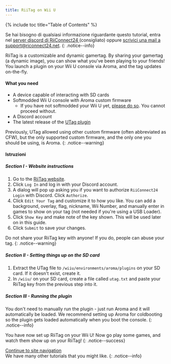 ```yaml
---
title: RiiTag on Wii U
---
```


{% include toc title="Table of Contents" %}

Se hai bisogno di qualsiasi informazione riguardante questo tutorial, entra nel [server discord di RiiConnect24 ](https://discord.gg/rc24)(consigliato) oppure [scrivici una mail a support@riconnect24.net](mailto:support@riiconnect24.net).
{: .notice--info}

RiiTag is a customizable and dynamic gamertag. By sharing your gamertag (a dynamic image), you can show what you've been playing to your friends! You launch a plugin on your Wii U console via Aroma, and the tag updates on-the-fly.

#### What you need

- A device capable of interacting with SD cards
- Softmodded Wii U console with Aroma custom firmware
  - If you have not softmodded your Wii U yet, [please do so](https://wiiu.hacks.guide). You cannot proceed without.
- A Discord account
- The latest release of the [UTag plugin](https://github.com/RiiConnect24/UTag/releases)

Previously, UTag allowed using other custom firmware (often abbreviated as CFW), but the only supported custom firmware, and the only one you should be using, is Aroma.
{: .notice--warning}

#### Istruzioni

##### Section I - Website instructions

1. Go to the [RiiTag website](https://tag.rc24.xyz/).
2. Click `Log In` and log in with your Discord account.
3. A dialog will pop up asking you if you want to authorize `RiiConnect24 Login` with Discord. Click `Authorize`.
4. Click `Edit Your Tag` and customize it to how you like. You can add a background, overlay, flag, nickname, Wii Number, and manually enter in games to show on your tag (not needed if you're using a USB Loader).
5. Click `Show Key` and make note of the key shown. This will be used later on in this guide.
6. Click `Submit` to save your changes.

Do not share your RiiTag key with anyone! If you do, people can abuse your tag.
{: .notice--warning}

##### Section II - Setting things up on the SD card

1. Extract the UTag file to `/wiiu/environments/aroma/plugins` on your SD card. If it doesn't exist, create it.
2. In `/wiiu/` on your SD card, create a file called `utag.txt` and paste your RiiTag key from the previous step into it.

##### Section III - Running the plugin

You don't need to manually run the plugin - just run Aroma and it will automatically be loaded. We recommend setting up Aroma for coldbooting so the plugin gets loaded automatically when you boot the console.
{: .notice--info}

You have now set up RiiTag on your Wii U! Now go play some games, and watch them show up on your RiiTag!
{: .notice--success}

[Continue to site navigation](site-navigation)<br> We have many other tutorials that you might like.
{: .notice--info}
